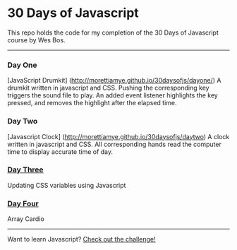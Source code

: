 # 30 Days of Javascript

This repo holds the code for my completion of the 30 Days of Javascript course by Wes Bos.

---

### Day One 
[JavaScript Drumkit] (http://morettiamye.github.io/30daysofjs/dayone/)
A drumkit written in javascript and CSS.  Pushing the corresponding key triggers the sound file to play.  An added event listener highlights the key pressed, and removes the highlight after the elapsed time.

### Day Two 
[Javascript Clock] (http://morettiamye.github.io/30daysofjs/daytwo)
A clock written in javascript and CSS.  All corresponding hands read the computer time to display accurate time of day.


### [Day Three](http://morettiamye.github.io/30daysofjs/daythree)
Updating CSS variables using Javascript

### [Day Four](http://morettiamye.github.com/30daysofjs/dayfour)
Array Cardio

---

Want to learn Javascript?  [Check out the challenge!](https://javascript30.com/)


